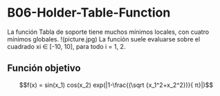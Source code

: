 # B06-Holder-Table-Function
La función Tabla de soporte tiene muchos mínimos locales, con cuatro mínimos globales.
!(picture.jpg)
La función suele evaluarse sobre el cuadrado xi ∈ [-10, 10], para todo i = 1, 2.
## Función objetivo
```math
f(x) = sin(x_1) cos(x_2) exp(|1-\frac{(\sqrt {x_1^2+x_2^2})}{ π}|)
```

